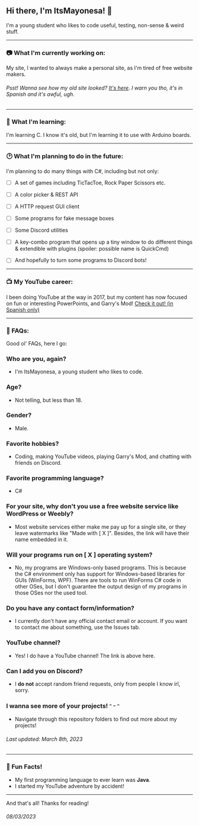 ## Hi there, I'm ItsMayonesa! 👋
I'm a young student who likes to code useful, testing, non-sense & weird stuff.

---
### 📷 What I'm currently working on:

My site, I wanted to always make a personal site, as I'm tired of free website makers.

###### Psst! Wanna see how my old site looked? [It's here](https://hxd114649.wixsite.com/mayonesa). I warn you tho, it's in Spanish and it's awful, ugh.
---
### 🌱 What I'm learning:

I'm learning C. I know it's old, but I'm learning it to use with Arduino boards.

---
### 🕑 What I'm planning to do in the future:
I'm planning to do many things with C#, including but not only:
- [ ] A set of games including TicTacToe, Rock Paper Scissors etc.
- [ ] A color picker & REST API
- [ ] A HTTP request GUI client
- [ ] Some programs for fake message boxes
- [ ] Some Discord utilities
- [ ] A key-combo program that opens up a tiny window to do different things & extendible with plugins (spoiler: possible name is QuickCmd)

- [ ] And hopefully to turn some programs to Discord bots!
---
### 📺 My YouTube career:

I been doing YouTube at the way in 2017, but my content has now focused on fun or interesting PowerPoints, and Garry's Mod! [Check it out! (in Spanish only)](https://www.youtube.com/@ItsMayonesa668/videos)

---
### 💬 FAQs:
Good ol' FAQs, here I go:
### Who are you, again?
- I'm ItsMayonesa, a young student who likes to code.

### Age?
- Not telling, but less than 18.

### Gender?
- Male.

### Favorite hobbies?
- Coding, making YouTube videos, playing Garry's Mod, and chatting with friends on Discord.

### Favorite programming language?
- C#

### For your site, why don't you use a free website service like WordPress or Weebly?
- Most website services either make me pay up for a single site, or they leave watermarks like "Made with \[ X ]". Besides, the link will have their name embedded in it.

### Will your programs run on \[ X ] operating system?
- No, my programs are Windows-only based programs. This is because the C# environment only has support for Windows-based libraries for GUIs (WinForms, WPF). There are tools to run WinForms C# code in other OSes, but I don't guarantee the output design of my programs in those OSes nor the used tool.

### Do you have any contact form/information?
- I currently don't have any official contact email or account. If you want to contact me about something, use the Issues tab.

### YouTube channel?
- Yes! I do have a YouTube channel! The link is above here.

### Can I add you on Discord?
- I **do not** accept random friend requests, only from people I know irl, sorry.

### I wanna see more of your projects! ᵔ ᵕ ᵔ
- Navigate through this repository folders to find out more about my projects!

###### Last updated: March 8th, 2023
---
### 🍦 Fun Facts!
- My first programming language to ever learn was **Java**.
- I started my YouTube adventure by accident!

---
And that's all! Thanks for reading!
###### 08/03/2023

<!--
**ItsMayonesa/ItsMayonesa** is a ✨ _special_ ✨ repository because its `README.md` (this file) appears on your GitHub profile.

Here are some ideas to get you started:

- 🔭 I’m currently working on ...
- 🌱 I’m currently learning ...
- 👯 I’m looking to collaborate on ...
- 🤔 I’m looking for help with ...
- 💬 Ask me about ...
- 📫 How to reach me: ...
- 😄 Pronouns: ...
- ⚡ Fun fact: ...
-->
